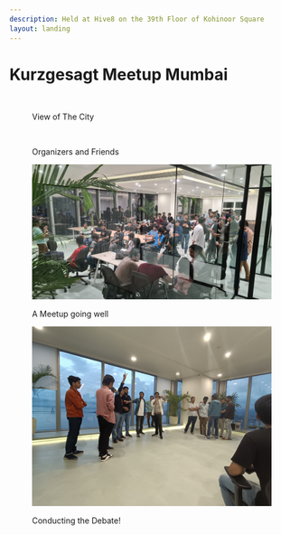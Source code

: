 ```yaml
---
description: Held at Hive8 on the 39th Floor of Kohinoor Square
layout: landing
---
```


# Kurzgesagt Meetup Mumbai

<div>

<figure><img src="../.gitbook/assets/IMG20220917204811.jpg" alt=""><figcaption><p>View of The City</p></figcaption></figure>

 

<figure><img src="../.gitbook/assets/IMG20220917202316.jpg" alt=""><figcaption><p>Organizers and Friends</p></figcaption></figure>

 

<figure><img src="../.gitbook/assets/20220917_200153.jpg" alt=""><figcaption><p>A Meetup going well</p></figcaption></figure>

 

<figure><img src="../.gitbook/assets/IMG20220917184320.jpg" alt=""><figcaption><p>Conducting the Debate!</p></figcaption></figure>

</div>
